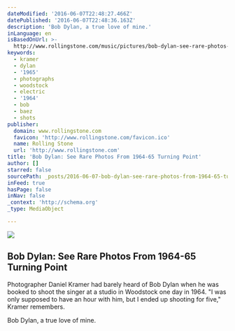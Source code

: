```yaml
---
dateModified: '2016-06-07T22:48:27.466Z'
datePublished: '2016-06-07T22:48:36.163Z'
description: 'Bob Dylan, a true love of mine.'
inLanguage: en
isBasedOnUrl: >-
  http://www.rollingstone.com/music/pictures/bob-dylan-see-rare-photos-from-1964-65-turning-point-20160603
keywords:
  - kramer
  - dylan
  - '1965'
  - photographs
  - woodstock
  - electric
  - '1964'
  - bob
  - baez
  - shots
publisher:
  domain: www.rollingstone.com
  favicon: 'http://www.rollingstone.com/favicon.ico'
  name: Rolling Stone
  url: 'http://www.rollingstone.com'
title: 'Bob Dylan: See Rare Photos From 1964-65 Turning Point'
author: []
starred: false
sourcePath: _posts/2016-06-07-bob-dylan-see-rare-photos-from-1964-65-turning-point.md
inFeed: true
hasPage: false
inNav: false
_context: 'http://schema.org'
_type: MediaObject

---
```

<article style=""><img src="https://s3-us-west-2.amazonaws.com/the-grid-img/p/5ed79304a912d23580cd3033922a9e01de6aa2d3.jpg" /><h1>Bob Dylan: See Rare Photos From 1964-65 Turning Point</h1><p>Photographer Daniel Kramer had barely heard of Bob Dylan when he was booked to shoot the singer at a studio in Woodstock one day in 1964. "I was only supposed to have an hour with him, but I ended up shooting for five," Kramer remembers.</p></article>

Bob Dylan, a true love of mine.